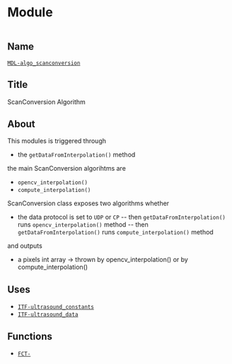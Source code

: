 # Module
![]()

## Name
[`MDL-algo_scanconversion`]()

## Title
ScanConversion Algorithm

## About
This modules is triggered through
- the `getDataFromInterpolation()` method

the main ScanConversion algorihtms are
- `opencv_interpolation()`
- `compute_interpolation()`

ScanConversion class exposes two algorithms whether

- the data protocol is set to `UDP` or `CP`
 -- then `getDataFromInterpolation()` runs `opencv_interpolation()` method
 -- then `getDataFromInterpolation()` runs `compute_interpolation()` method



and outputs
- a pixels int array -> thrown by opencv_interpolation() or by compute_interpolation()

## Uses
* [`ITF-ultrasound_constants`]()
* [`ITF-ultrasound_data`]()

## Functions
* [`FCT-`]()
